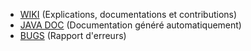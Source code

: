 - [WIKI](https://github.com/LucBerge/B4D/wiki) (Explications, documentations et contributions)
- [JAVA DOC]() (Documentation généré automatiquement)
- [BUGS](https://github.com/LucBerge/B4D/issues) (Rapport d'erreurs)
